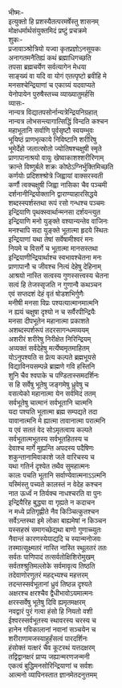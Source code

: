 भीष्मः-   
इत्युक्तो हि प्रशस्यैतत्परमर्षेस्तु शासनम्  
मोक्षधर्मार्थसंयुक्तमिदं प्रष्टुं प्रचक्रमे  
शुकः-   
प्रजावाञ्श्रोत्रियो यज्वा कृतप्रज्ञोऽनसूयकः  
अनागतमनैतिह्यं कथं ब्रह्माधिगच्छति  
तपसा ब्रह्मचर्येण सर्वत्यागेन मेधया  
साङ्ख्यं वा यदि वा योगं एतत्पृष्टो ब्रवीहि मे  
मनसश्चेन्द्रियाणां च एकाग्र्यं यदवाप्यते  
येनोपायेन पुरुषैस्तच्च व्याख्यातुमर्हसि  
व्यासः-   
नान्यत्र विद्यातपसोर्नान्यत्रेन्द्रियनिग्रहात्  
नान्यत्र लोभसन्त्यागात्सिद्धिं विन्दति कश्चन  
महाभूतानि सर्वाणि पूर्वसृष्टौ स्वयम्भुवः  
भूयिष्ठं प्राणभृत्काये निविष्टानि शरीरिषु  
भूमेर्देहो जलात्स्रोतो ज्योतिषश्चक्षुषी स्मृते  
प्राणापानाश्रयो वायुः खेष्वाकाशश्शरीरिणाम्  
क्रान्ते विष्णुर्बले शक्रः कोष्ठेऽग्निर्भुक्तिमिच्छति  
कर्णयोः प्रदिशश्श्रोत्रे जिह्वायां वाक्सरस्वती  
कर्णौ त्वक्चक्षुषी जिह्वा नासिका चैव पञ्चमी  
दर्शनानीन्द्रियोक्तानि द्वाराण्याहारसिद्धये  
शब्दस्स्पर्शस्तथा रूपं रसो गन्धश्च पञ्चमः  
इन्द्रियाणि पृथक्स्वार्थान्मनसा दर्शयन्त्युत  
इन्द्रियाणि मनो युङ्क्ते वश्यान्यन्तेव वाजिनः  
मनश्चापि सदा युङ्क्ते भूतात्मा हृदये स्थितः  
इन्द्रियाणां यथा तेषां सर्वेषामीश्वरं मनः  
नियमे च विसर्गे च भूतात्मा मानसस्तथा  
इन्द्रियाणीन्द्रियार्थाश्च स्वभावश्चेतना मनः  
प्राणापानौ च जीवश्च नित्यं देहेषु देहिनाम्  
आश्रयो नास्ति सत्वस्य गुणस्सत्त्वस्य चेतना  
सत्वं हि तेजस्सृजति न गुणान्वै कथञ्चन  
एवं सप्तदशं देहं वृतं षोडशभिर्गुणैः  
मनीषी मनसा विप्रः पश्यत्यात्मानमात्मनि  
न ह्ययं चक्षुषा दृश्यो न च सर्वैरपीन्द्रियैः  
मनसा दीपभूतेन महानात्मा प्रकाशते  
अशब्दस्पर्शरूपं तदरसागन्धमव्ययम्  
अशरीरं शरीरेषु निरीक्षेत निरिन्द्रियम्  
अव्यक्तं सर्वदेहेषु मर्त्येष्वमृतमाहितम्  
योऽनुपश्यति स प्रेत्य कल्पते ब्रह्मभूयसे  
विद्याविनयसम्पन्ने ब्राह्मणे गवि हस्तिनि  
शुनि चैव श्वपाके च पण्डितास्समदर्शिनः  
स हि सर्वेषु भूतेषु जङ्गमेषु ध्रुवेषु च  
वसत्येको महानात्मा येन सर्वमिदं ततम्  
सर्वभूतेषु चात्मानं सर्वभूतानि चात्मनि  
यदा पश्यति भूतात्मा ब्रह्म सम्पद्यते तदा  
यावानात्मनि मे ह्यात्मा तावानात्मा परात्मनि  
य एवं सततं वेद सोऽमृतत्वाय कल्पते  
सर्वभूतात्मभूतस्य सर्वभूतहितस्य च  
देवाश्च मार्गे मुह्यन्ति अपदस्य पदैषिणः  
शकुन्तानामिवाकाशे जले वारिचस्य च  
यथा गतिर्न दृश्येत तथैव सुमहात्मनः  
कालः पचति भूतानि सर्वाण्येवात्मनाऽऽत्मनि  
यस्मिंस्तु पच्यते कालस्तं न वेदेह कश्चन  
नात ऊर्ध्वं न तिर्यक्च नाधश्चरति वा पुनः  
इन्द्रियैरिह बुद्ध्या वा गृह्यते न कदाचन  
न मध्ये प्रतिगृह्णीते नैव किञ्चित्कुतश्चन  
सर्वेऽन्तस्था इमे लोका बाह्यमेषां न किञ्चन  
यस्सहस्रं समागच्छेद्यथा बाणो गुणाच्च्युतः  
नैवान्तं कारणस्येयाद्यदि च स्यान्मनोजवः  
तस्मात्सूक्ष्मतरं नास्ति नास्ति स्थूलतरं ततः  
सर्वतः पाणिपादं तत्सर्वतोक्षिशिरोमुखम्  
सर्वतश्श्रुतिमल्लोके सर्वमावृत्य तिष्ठति  
तदेवाणोरणुतरं महद्भ्यश्च महत्तरम्  
तदन्तस्सर्वभूतानां ध्रुवं तिष्ठन्न दृश्यते  
अक्षरश्च क्षरश्चैव द्वैधीभावोऽयमात्मनः  
क्षरस्सर्वेषु भूतेषु दिवि ह्यमृतमक्षरम्  
नवद्वारं पुरं गत्वा हंसो हि नियतो वशी  
ईश्वरस्सर्वभूतस्य स्थावरस्य चरस्य च  
हानेन गविकालानां नवानां सञ्चयेन च  
शरीराणामजस्याहुर्हंसत्वं पारदर्शिनः  
हंसोक्तं यत्क्षरं चैव कूटस्थं यत्तदक्षरम्  
तद्विद्वानक्षरं प्राप्य जह्यान्मरणजन्मनी  
एकत्वं बुद्धिमनसोरिन्द्रियाणां च सर्वशः  
आत्मनो व्यापिनस्तात ज्ञानमेतदनुत्तमम्  
